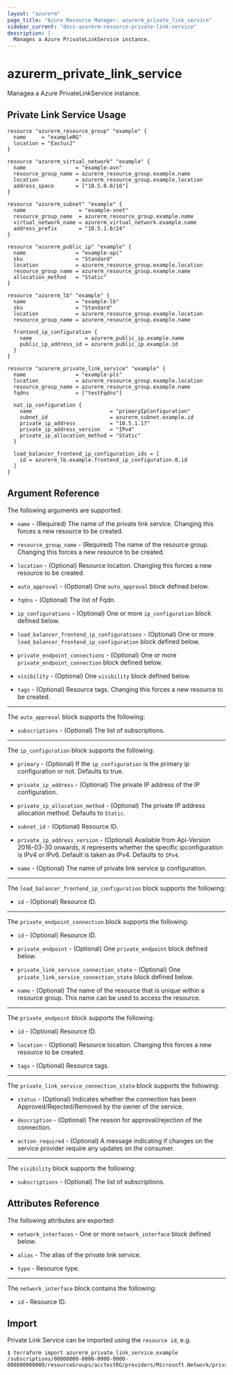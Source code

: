 ```yaml
---
layout: "azurerm"
page_title: "Azure Resource Manager: azurerm_private_link_service"
sidebar_current: "docs-azurerm-resource-private-link-service"
description: |-
  Manages a Azure PrivateLinkService instance.
---
```


# azurerm_private_link_service

Managea a Azure PrivateLinkService instance.


## Private Link Service Usage

```hcl
resource "azurerm_resource_group" "example" {
  name     = "exampleRG"
  location = "Eastus2"
}

resource "azurerm_virtual_network" "example" {
  name                = "example-avn"
  resource_group_name = azurerm_resource_group.example.name
  location            = azurerm_resource_group.example.location
  address_space       = ["10.5.0.0/16"]
}

resource "azurerm_subnet" "example" {
  name                 = "example-snet"
  resource_group_name  = azurerm_resource_group.example.name
  virtual_network_name = azurerm_virtual_network.example.name
  address_prefix       = "10.5.1.0/24"
}

resource "azurerm_public_ip" "example" {
  name                = "example-api"
  sku                 = "Standard"
  location            = azurerm_resource_group.example.location
  resource_group_name = azurerm_resource_group.example.name
  allocation_method   = "Static"
}

resource "azurerm_lb" "example" {
  name                = "example-lb"
  sku                 = "Standard"
  location            = azurerm_resource_group.example.location
  resource_group_name = azurerm_resource_group.example.name

  frontend_ip_configuration {
    name                 = azurerm_public_ip.example.name
    public_ip_address_id = azurerm_public_ip.example.id
  }
}

resource "azurerm_private_link_service" "example" {
  name                = "example-pls"
  location            = azurerm_resource_group.example.location
  resource_group_name = azurerm_resource_group.example.name
  fqdns               = ["testFqdns"]

  nat_ip_configuration {
    name                         = "primaryIpConfiguration"
    subnet_id                    = azurerm_subnet.example.id
    private_ip_address           = "10.5.1.17"
    private_ip_address_version   = "IPv4"
    private_ip_allocation_method = "Static"
  }

  load_balancer_frontend_ip_configuration_ids = [
    id = azurerm_lb.example.frontend_ip_configuration.0.id
  ]
}
```

## Argument Reference

The following arguments are supported:

* `name` - (Required) The name of the private link service. Changing this forces a new resource to be created.

* `resource_group_name` - (Required) The name of the resource group. Changing this forces a new resource to be created.

* `location` - (Optional) Resource location. Changing this forces a new resource to be created.

* `auto_approval` - (Optional) One `auto_approval` block defined below.

* `fqdns` - (Optional) The list of Fqdn.

* `ip_configurations` - (Optional) One or more `ip_configuration` block defined below.

* `load_balancer_frontend_ip_configurations` - (Optional) One or more `load_balancer_frontend_ip_configuration` block defined below.

* `private_endpoint_connections` - (Optional) One or more `private_endpoint_connection` block defined below.

* `visibility` - (Optional) One `visibility` block defined below.

* `tags` - (Optional) Resource tags. Changing this forces a new resource to be created.

---

The `auto_approval` block supports the following:

* `subscriptions` - (Optional) The list of subscriptions.

---

The `ip_configuration` block supports the following:

* `primary` - (Optional) If the `ip_configuration` is the primary ip configuration or not. Defaults to true.

* `private_ip_address` - (Optional) The private IP address of the IP configuration.

* `private_ip_allocation_method` - (Optional) The private IP address allocation method. Defaults to `Static`.

* `subnet_id` - (Optional) Resource ID.

* `private_ip_address_version` - (Optional) Available from Api-Version 2016-03-30 onwards, it represents whether the specific ipconfiguration is IPv4 or IPv6. Default is taken as IPv4. Defaults to `IPv4`.

* `name` - (Optional) The name of private link service ip configuration.

---

The `load_balancer_frontend_ip_configuration` block supports the following:

* `id` - (Optional) Resource ID.

---

The `private_endpoint_connection` block supports the following:

* `id` - (Optional) Resource ID.

* `private_endpoint` - (Optional) One `private_endpoint` block defined below.

* `private_link_service_connection_state` - (Optional) One `private_link_service_connection_state` block defined below.

* `name` - (Optional) The name of the resource that is unique within a resource group. This name can be used to access the resource.


---

The `private_endpoint` block supports the following:

* `id` - (Optional) Resource ID.

* `location` - (Optional) Resource location. Changing this forces a new resource to be created.

* `tags` - (Optional) Resource tags.

---

The `private_link_service_connection_state` block supports the following:

* `status` - (Optional) Indicates whether the connection has been Approved/Rejected/Removed by the owner of the service.

* `description` - (Optional) The reason for approval/rejection of the connection.

* `action_required` - (Optional) A message indicating if changes on the service provider require any updates on the consumer.

---

The `visibility` block supports the following:

* `subscriptions` - (Optional) The list of subscriptions.

## Attributes Reference

The following attributes are exported:

* `network_interfaces` - One or more `network_interface` block defined below.

* `alias` - The alias of the private link service.

* `type` - Resource type.


---

The `network_interface` block contains the following:

* `id` - Resource ID.

## Import

Private Link Service can be imported using the `resource id`, e.g.

```shell
$ terraform import azurerm_private_link_service.example /subscriptions/00000000-0000-0000-0000-000000000000/resourceGroups/acctestRG/providers/Microsoft.Network/privateLinkServices/
```
